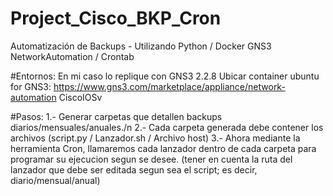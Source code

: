 # Project_Cisco_BKP_Cron
Automatización de Backups - Utilizando Python / Docker GNS3 NetworkAutomation / Crontab

#Entornos:
En mi caso lo replique con GNS3 2.2.8
Ubicar container ubuntu for GNS3: https://www.gns3.com/marketplace/appliance/network-automation
CiscoIOSv

#Pasos:
1.- Generar carpetas que detallen backups diarios/mensuales/anuales./n
2.- Cada carpeta generada debe contener los archivos (script.py / Lanzador.sh / Archivo host)
3.- Ahora mediante la herramienta Cron, llamaremos cada lanzador dentro de cada carpeta para programar su ejecucion segun se desee.
(tener en cuenta la ruta del lanzador que debe ser editada segun sea el script; es decir, diario/mensual/anual)




